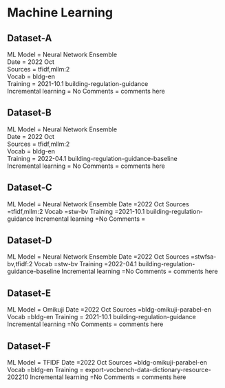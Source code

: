 # Machine Learning
## Dataset-A
ML Model = Neural Network Ensemble   
Date = 2022 Oct  
Sources = tfidf,mllm:2  
Vocab = bldg-en  
Training = 2021-10.1 building-regulation-guidance  
Incremental learning = No
Comments = comments here
## Dataset-B
ML Model = Neural Network Ensemble   
Date = 2022 Oct  
Sources = tfidf,mllm:2  
Vocab = bldg-en  
Training = 2022-04.1 building-regulation-guidance-baseline  
Incremental learning = No
Comments = comments here
## Dataset-C
ML Model = Neural Network Ensemble
Date =2022 Oct
Sources =tfidf,mllm:2
Vocab =stw-bv
Training =2021-10.1 building-regulation-guidance
Incremental learning =No
Comments = 
## Dataset-D
ML Model = Neural Network Ensemble
Date =2022 Oct
Sources =stwfsa-bv,tfidf:2
Vocab =stw-bv
Training =2022-04.1 building-regulation-guidance-baseline
Incremental learning =No
Comments = comments here
## Dataset-E
ML Model = Omikuji
Date =2022 Oct
Sources =bldg-omikuji-parabel-en
Vocab =bldg-en
Training = 2021-10.1 building-regulation-guidance
Incremental learning =No
Comments = comments here
## Dataset-F
ML Model = TFIDF
Date =2022 Oct
Sources =bldg-omikuji-parabel-en
Vocab =bldg-en
Training = export-vocbench-data-dictionary-resource-202210
Incremental learning =No
Comments = comments here